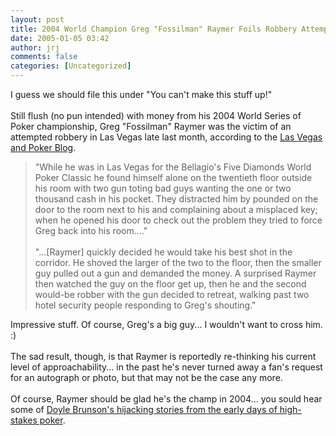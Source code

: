 ```yaml
---
layout: post
title: 2004 World Champion Greg "Fossilman" Raymer Foils Robbery Attempt
date: 2005-01-05 03:42
author: jrj
comments: false
categories: [Uncategorized]
---
```

I guess we should file this under "You can't make this stuff up!"<br /><br />Still flush (no pun intended) with money from his 2004 World Series of Poker championship, Greg "Fossilman" Raymer was the victim of an attempted robbery in Las Vegas late last month, according to the <a href="http://www.lasvegasvegas.com/pokerblog/archives/000365.php" target="_blank">Las Vegas and Poker Blog</a>.<br /><blockquote>"While he was in Las Vegas for the Bellagio's Five Diamonds World Poker Classic he found himself alone on the twentieth floor outside his room with two gun toting bad guys wanting the one or two thousand cash in his pocket. They distracted him by pounded on the door to the room next to his and complaining about a misplaced key; when he opened his door to check out the problem they tried to force Greg back into his room...."<br /><br />"...[Raymer] quickly decided he would take his best shot in the corridor. He shoved the larger of the two to the floor, then the smaller guy pulled out a gun and demanded the money. A surprised Raymer then watched the guy on the floor get up, then he and the second would-be robber with the gun decided to retreat, walking past two hotel security people responding to Greg's shouting."</blockquote>Impressive stuff. Of course, Greg's a big guy... I wouldn't want to cross him.  :)<br /><br />The sad result, though, is that Raymer is reportedly re-thinking his current level of approachability... in the past he's never turned away a fan's request for an autograph or photo, but that may not be the case any more.<br /><br />Of course, Raymer should be glad he's the champ in 2004... you sould hear some of <a href="http://www.amazon.com/exec/obidos/ASIN/1580421199/jrjcriticaldo-20?dev-t=mason-wrapper%26camp=2025%26link_code=xm2" target="_blank">Doyle Brunson's hijacking stories from the early days of high-stakes poker</a>.
